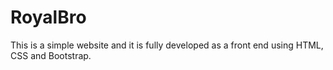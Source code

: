 # RoyalBro
This  is a simple website and it is  fully developed  as a front end using HTML, CSS and Bootstrap.

